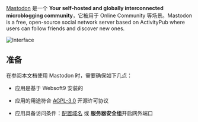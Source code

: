 [Mastodon](https://joinmastodon.org/) 是一个 **Your self-hosted and globally interconnected microblogging community**，它被用于 Online Community  等场景。Mastodon is a free, open-source social network server based on ActivityPub where users can follow friends and discover new ones. 


![Interface](https://libs.websoft9.com/Websoft9/DocsPicture/zh/mastodon/mastodon-gui-websoft9.png)


## 准备

在参阅本文档使用 Mastodon 时，需要确保如下几点：

- 应用是基于 Websoft9 安装的

- 应用的用途符合 [AGPL-3.0](https://opensource.org/licenses/AGPL-3.0) 开源许可协议

- 应用具备访问条件：[配置域名](./guide/appsetdomain) 或 **服务器安全组**开启网外端口